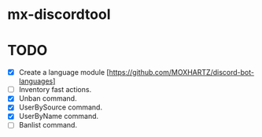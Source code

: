 # mx-discordtool

# TODO 
- [x] Create a language module [https://github.com/MOXHARTZ/discord-bot-languages]
- [ ] Inventory fast actions.
- [x] Unban command.
- [x] UserBySource command.
- [x] UserByName command.
- [ ] Banlist command.